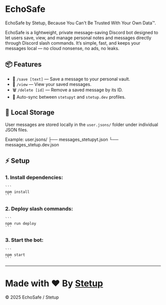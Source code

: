 # EchoSafe

EchoSafe by Stetup, Because You Can't Be Trusted With Your Own Data™.

EchoSafe is a lightweight, private message-saving Discord bot designed to let users save, view, and manage personal notes and messages directly through Discord slash commands. It’s simple, fast, and keeps your messages local — no cloud nonsense, no ads, no leaks.

## 📦 Features
- 💾 `/save [text]` — Save a message to your personal vault.
- 📄 `/view` — View your saved messages.
- 🗑️ `/delete [id]` — Remove a saved message by its ID.
- 🔄 Auto-sync between `stetupyt` and `stetup.dev` profiles.

## 📂 Local Storage
User messages are stored locally in the `user.jsons/` folder under individual JSON files.

Example:
user.jsons/
├── messages_stetupyt.json
└── messages_stetup.dev.json

## ⚡ Setup

### 1. Install dependencies:
    ```
    npm install
    ```

### 2. Deploy slash commands:
    ```
    npm run deploy
    ```

### 3. Start the bot:
    ```
    npm start
    ```

---

# Made with ❤️ By [Stetup](https://www.github.com/stetupdev)
© 2025 EchoSafe / Stetup

